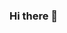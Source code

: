### Hi there 👋
<!--https://c.tenor.com/KDyTDDxug4cAAAAd/fredbear-dance.gif
-->
<!--![There was a gif](https://media.discordapp.net/attachments/934787895607304263/936153042775068682/image0-2-2.gif)-->
<!--
**TumenSan/TumenSan** is a ✨ _special_ ✨ repository because its `README.md` (this file) appears on your GitHub profile.

Here are some ideas to get you started:

- 🔭 I’m currently working on ...
- 🌱 I’m currently learning ...
- 👯 I’m looking to collaborate on ...
- 🤔 I’m looking for help with ...
- 💬 Ask me about ...
- 📫 How to reach me: ...
- 😄 Pronouns: ...
- ⚡ Fun fact: ...
-->
